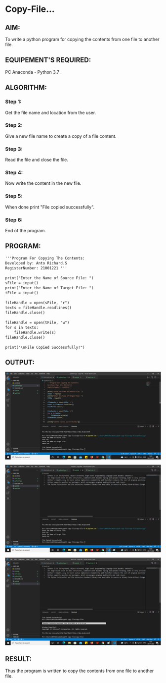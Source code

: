 # Copy-File...

## AIM:
To write a python program for copying the contents from one file to another file.

## EQUIPEMENT'S REQUIRED: 
PC Anaconda - Python 3.7 .

## ALGORITHM: 
### Step 1:
Get the file name and location from the user.

### Step 2: 
Give a new file name to create a copy of a file content.

### Step 3: 
Read the file and close the file.

### Step 4:  
Now write the content in the new file.

### Step 5: 
When done print "File copied successfully".

### Step 6: 
End of the program.

## PROGRAM:

```
'''Program For Copying The Contents:
Developed by: Anto Richard.S
RegisterNumber: 21001221 '''

print("Enter the Name of Source File: ")
sFile = input()
print("Enter the Name of Target File: ")
tFile = input()

fileHandle = open(sFile, "r")
texts = fileHandle.readlines()
fileHandle.close()

fileHandle = open(tFile, "w")
for s in texts:
    fileHandle.write(s)
fileHandle.close()

print("\nFile Copied Successfully!")
```

## OUTPUT:
![output1](out1.png)

![output2](o2.png)

![output3](outt2.png)

## RESULT:
Thus the program is written to copy the contents from one file to another file.
